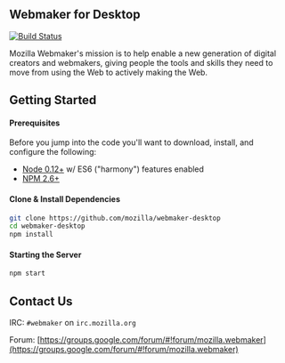 ## Webmaker for Desktop

[![Build Status](https://travis-ci.org/mozilla/webmaker-desktop.svg)](https://travis-ci.org/mozilla/webmaker-desktop)

Mozilla Webmaker's mission is to help enable a new generation of digital creators and webmakers, giving people the tools and skills they need to move from using the Web to actively making the Web.

## Getting Started

#### Prerequisites
Before you jump into the code you'll want to download, install, and configure the following:

- [Node 0.12+](https://nodejs.org/) w/ ES6 ("harmony") features enabled
- [NPM 2.6+](https://www.npmjs.com/)

#### Clone & Install Dependencies
```bash
git clone https://github.com/mozilla/webmaker-desktop
cd webmaker-desktop
npm install
```

#### Starting the Server
```bash
npm start
```

## Contact Us
IRC: `#webmaker` on `irc.mozilla.org`

Forum: [https://groups.google.com/forum/#!forum/mozilla.webmaker](https://groups.google.com/forum/#!forum/mozilla.webmaker)
